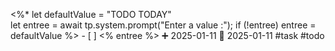  <%*
let defaultValue = "TODO TODAY"  
let entree = await tp.system.prompt("Enter a value :");
if (!entree) entree = defaultValue
%>	- [ ] <% entree %>            ➕ 2025-01-11 🛫 2025-01-11  #task #todo 

